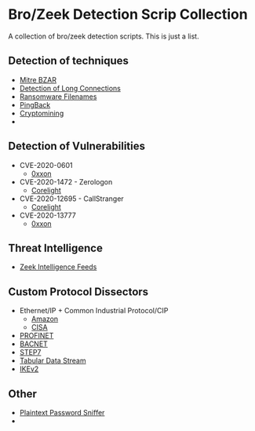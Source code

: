 # Bro/Zeek Detection Scrip Collection
A collection of bro/zeek detection scripts. This is just a list.

## Detection of techniques
- [Mitre BZAR](https://github.com/mitre-attack/bzar)
- [Detection of Long Connections](https://github.com/corelight/zeek-long-connections)
- [Ransomware Filenames](https://github.com/corelight/detect-ransomware-filenames)
- [PingBack](https://github.com/corelight/pingback)
- [Cryptomining](https://github.com/jsiwek/zeek-cryptomining)
- 

## Detection of Vulnerabilities
- CVE-2020-0601
  - [0xxon](https://github.com/0xxon/cve-2020-0601)
- CVE-2020-1472 - Zerologon
  - [Corelight](https://github.com/corelight/zerologon)
- CVE-2020-12695 - CallStranger
  - [Corelight](https://github.com/corelight/callstranger-detector)
- CVE-2020-13777
  - [0xxon](https://github.com/0xxon/cve-2020-13777)

## Threat Intelligence
- [Zeek Intelligence Feeds](https://github.com/CriticalPathSecurity/Zeek-Intelligence-Feeds)

## Custom Protocol Dissectors
- Ethernet/IP + Common Industrial Protocol/CIP
  - [Amazon](https://github.com/amzn/zeek-plugin-enip)
  - [CISA](https://github.com/cisagov/icsnpp-enip)
- [PROFINET](https://github.com/amzn/zeek-plugin-profinet)
- [BACNET](https://github.com/amzn/zeek-plugin-bacnet)
- [STEP7](https://github.com/amzn/zeek-plugin-s7comm)
- [Tabular Data Stream](https://github.com/amzn/zeek-plugin-tds)
- [IKEv2](https://github.com/ukncsc/zeek-plugin-ikev2)

## Other
- [Plaintext Password Sniffer](https://github.com/cybera/zeek-sniffpass)
- 
